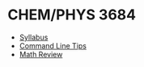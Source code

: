 # CHEM/PHYS 3684

- [Syllabus](<Syllabus.md>)
- [Command Line Tips](<Command Line Tips.md>)
- [Math Review](<Math Review.md>)